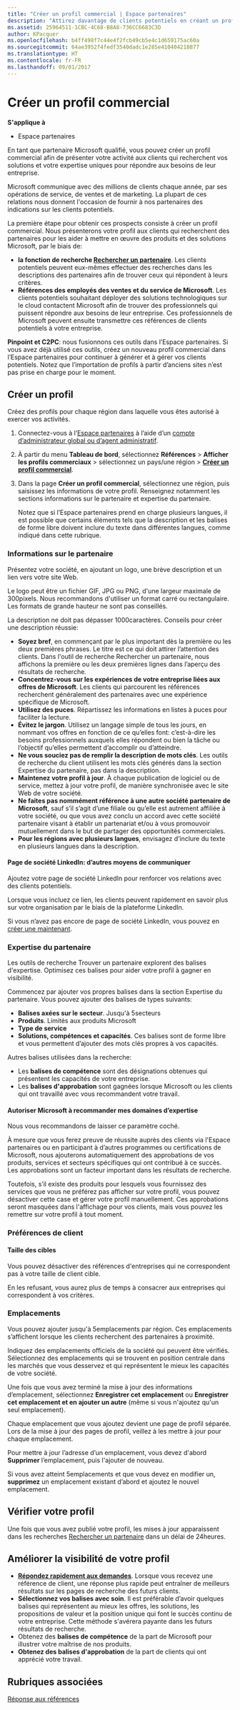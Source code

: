 ```yaml
---
title: "Créer un profil commercial | Espace partenaires"
description: "Attirez davantage de clients potentiels en créant un profil commercial dans l’Espace partenaires."
ms.assetid: 25964511-1CBC-4C68-B8A8-736CC6683C3D
author: KPacquer
ms.openlocfilehash: b4ff498f7c44e4f2fcb49cb5e4c1d659175ac60a
ms.sourcegitcommit: 64ae3952f4fedf3540dadc1e285e410404218877
ms.translationtype: HT
ms.contentlocale: fr-FR
ms.lasthandoff: 09/01/2017
---
```

<!--
FWLink1: https://go.microsoft.com/fwlink/?linkid=838397: Top of page
FWLink2: https://go.microsoft.com/fwlink/?linkid=848635: Top of page (duplicate)
FWLink3: https://go.microsoft.com/fwlink/?linkid=847631: #allow_us_to_endorse_areas_of_expertise
FWLink4: https://go.microsoft.com/fwlink/?linkid=848063: #customer-preferences
FWLink5: https://go.microsoft.com/fwlink/?linkid=848064: #_locations
 -->


# <a name="create-a-marketing-profile"></a>Créer un profil commercial

**S'applique à**

-  Espace partenaires

En tant que partenaire Microsoft qualifié, vous pouvez créer un profil commercial afin de présenter votre activité aux clients qui recherchent vos solutions et votre expertise uniques pour répondre aux besoins de leur entreprise.

Microsoft communique avec des millions de clients chaque année, par ses opérations de service, de ventes et de marketing. La plupart de ces relations nous donnent l'occasion de fournir à nos partenaires des indications sur les clients potentiels. 

La première étape pour obtenir ces prospects consiste à créer un profil commercial. Nous présenterons votre profil aux clients qui recherchent des partenaires pour les aider à mettre en œuvre des produits et des solutions Microsoft, par le biais de:

*  **la fonction de recherche [Rechercher un partenaire](https://partnercenter.microsoft.com/pcv/search)**. Les clients potentiels peuvent eux-mêmes effectuer des recherches dans les descriptions des partenaires afin de trouver ceux qui répondent à leurs critères. 
*  **Références des employés des ventes et du service de Microsoft**. Les clients potentiels souhaitant déployer des solutions technologiques sur le cloud contactent Microsoft afin de trouver des professionnels qui puissent répondre aux besoins de leur entreprise. Ces professionnels de Microsoft peuvent ensuite transmettre ces références de clients potentiels à votre entreprise.

**Pinpoint et C2PC**: nous fusionnons ces outils dans l’Espace partenaires. Si vous avez déjà utilisé ces outils, créez un nouveau profil commercial dans l’Espace partenaires pour continuer à générer et à gérer vos clients potentiels. Notez que l’importation de profils à partir d’anciens sites n’est pas prise en charge pour le moment. 

## <a name="create-a-profile"></a>Créer un profil

Créez des profils pour chaque région dans laquelle vous êtes autorisé à exercer vos activités. 

1.  Connectez-vous à l’[Espace partenaires](http://go.microsoft.com/fwlink/p/?LinkId=808956) à l’aide d’un [compte d’administrateur global ou d’agent administratif](create-user-accounts-and-set-permissions.md).

2.  À partir du menu **Tableau de bord**, sélectionnez **Références** &gt; **Afficher les profils commerciaux** &gt; sélectionnez un pays/une région > **[Créer un profil commercial](https://partnercenter.microsoft.com/pcv/publishing)**.

3.  Dans la page **Créer un profil commercial**, sélectionnez une région, puis saisissez les informations de votre profil. Renseignez notamment les sections informations sur le partenaire et expertise du partenaire.
    
    Notez que si l’Espace partenaires prend en charge plusieurs langues, il est possible que certains éléments tels que la description et les balises de forme libre doivent inclure du texte dans différentes langues, comme indiqué dans cette rubrique.

### <a href="" id="partner_info"></a>Informations sur le partenaire

Présentez votre société, en ajoutant un logo, une brève description et un lien vers votre site Web. 

Le logo peut être un fichier GIF, JPG ou PNG, d'une largeur maximale de 300pixels. Nous recommandons d'utiliser un format carré ou rectangulaire. Les formats de grande hauteur ne sont pas conseillés.

La description ne doit pas dépasser 1000caractères. Conseils pour créer une description réussie: 

*  **Soyez bref**, en commençant par le plus important dès la première ou les deux premières phrases. Le titre est ce qui doit attirer l’attention des clients. Dans l'outil de recherche Rechercher un partenaire, nous affichons la première ou les deux premières lignes dans l’aperçu des résultats de recherche.
*  **Concentrez-vous sur les expériences de votre entreprise liées aux offres de Microsoft**. Les clients qui parcourent les références recherchent généralement des partenaires avec une expérience spécifique de Microsoft.
*  **Utilisez des puces**. Répartissez les informations en listes à puces pour faciliter la lecture.
*  **Évitez le jargon**. Utilisez un langage simple de tous les jours, en nommant vos offres en fonction de ce qu’elles font: c’est-à-dire les besoins professionnels auxquels elles répondent ou bien la tâche ou l’objectif qu’elles permettent d’accomplir ou d’atteindre.
*  **Ne vous souciez pas de remplir la description de mots clés**. Les outils de recherche du client utilisent les mots clés générés dans la section Expertise du partenaire, pas dans la description.
*  **Maintenez votre profil à jour**. À chaque publication de logiciel ou de service, mettez à jour votre profil, de manière synchronisée avec le site Web de votre société.
*  **Ne faites pas nommément référence à une autre société partenaire de Microsoft**, sauf s’il s’agit d’une filiale ou qu’elle est autrement affiliée à votre société, ou que vous avez conclu un accord avec cette société partenaire visant à établir un partenariat et/ou à vous promouvoir mutuellement dans le but de partager des opportunités commerciales.
*  **Pour les régions avec plusieurs langues**, envisagez d’inclure du texte en plusieurs langues dans la description.

#### <a href="" id="linkedin"></a> Page de société LinkedIn: d’autres moyens de communiquer

Ajoutez votre page de société LinkedIn pour renforcer vos relations avec des clients potentiels. 

Lorsque vous incluez ce lien, les clients peuvent rapidement en savoir plus sur votre organisation par le biais de la plateforme LinkedIn.

Si vous n’avez pas encore de page de société LinkedIn, vous pouvez en [créer une maintenant](https://www.linkedin.com/company-beta/setup/new/).

### <a name="partner-expertise"></a>Expertise du partenaire

Les outils de recherche Trouver un partenaire explorent des balises d'expertise. Optimisez ces balises pour aider votre profil à gagner en visibilité.

Commencez par ajouter vos propres balises dans la section Expertise du partenaire. Vous pouvez ajouter des balises de types suivants: 

*  **Balises axées sur le secteur**. Jusqu'à 5secteurs
*  **Produits**. Limités aux produits Microsoft
*  **Type de service** 
*  **Solutions, compétences et capacités**. Ces balises sont de forme libre et vous permettent d’ajouter des mots clés propres à vos capacités.

Autres balises utilisées dans la recherche:
*  Les **balises de compétence** sont des désignations obtenues qui présentent les capacités de votre entreprise.
*  Les **balises d'approbation** sont gagnées lorsque Microsoft ou les clients qui ont travaillé avec vous recommandent votre travail.

#### <a href="" id="#allow_us_to_endorse_areas_of_expertise"></a>Autoriser Microsoft à recommander mes domaines d’expertise

Nous vous recommandons de laisser ce paramètre coché. 

À mesure que vous ferez preuve de réussite auprès des clients via l'Espace partenaires ou en participant à d’autres programmes ou certifications de Microsoft, nous ajouterons automatiquement des approbations de vos produits, services et secteurs spécifiques qui ont contribué à ce succès. Les approbations sont un facteur important dans les résultats de recherche.

Toutefois, s’il existe des produits pour lesquels vous fournissez des services que vous ne préférez pas afficher sur votre profil, vous pouvez désactiver cette case et gérer votre profil manuellement. Ces approbations seront masquées dans l'affichage pour vos clients, mais vous pouvez les remettre sur votre profil à tout moment.

### <a name="customer-preferences"></a>Préférences de client

#### <a href="" id="#target_size"></a>Taille des cibles

Vous pouvez désactiver des références d'entreprises qui ne correspondent pas à votre taille de client cible.

En les refusant, vous aurez plus de temps à consacrer aux entreprises qui correspondent à vos critères.

### <a href="" id="#locations"></a> Emplacements

Vous pouvez ajouter jusqu'à 5emplacements par région. Ces emplacements s’affichent lorsque les clients recherchent des partenaires à proximité. 

Indiquez des emplacements officiels de la société qui peuvent être vérifiés. Sélectionnez des emplacements qui se trouvent en position centrale dans les marchés que vous desservez et qui représentent le mieux les capacités de votre société.

Une fois que vous avez terminé la mise à jour des informations d’emplacement, sélectionnez **Enregistrer cet emplacement** ou **Enregistrer cet emplacement et en ajouter un autre** (même si vous n'ajoutez qu'un seul emplacement).

Chaque emplacement que vous ajoutez devient une page de profil séparée. Lors de la mise à jour des pages de profil, veillez à les mettre à jour pour chaque emplacement.

Pour mettre à jour l’adresse d’un emplacement, vous devez d'abord **Supprimer** l’emplacement, puis l'ajouter de nouveau.

Si vous avez atteint 5emplacements et que vous devez en modifier un, **supprimez** un emplacement existant d’abord et ajoutez le nouvel emplacement.

## <a name="review-your-profile"></a>Vérifier votre profil

Une fois que vous avez publié votre profil, les mises à jour apparaissent dans les recherches [Rechercher un partenaire](https://partnercenter.microsoft.com/pcv/search) dans un délai de 24heures. 

## <a name="improve-the-visibility-of-your-profile"></a>Améliorer la visibilité de votre profil 

*  **[Répondez rapidement aux demandes](responding-to-referrals.md)**. Lorsque vous recevez une référence de client, une réponse plus rapide peut entraîner de meilleurs résultats sur les pages de recherche des futurs clients.
*  **Sélectionnez vos balises avec soin**.  Il est préférable d’avoir quelques balises qui représentent au mieux les offres, les solutions, les propositions de valeur et la position unique qui font le succès continu de votre entreprise.  Cette méthode s'avérera payante dans les futurs résultats de recherche.
*  Obtenez des **balises de compétence** de la part de Microsoft pour illustrer votre maîtrise de nos produits.
*  **Obtenez des balises d'approbation** de la part de clients qui ont apprécié votre travail.

## <a name="related-topics"></a>Rubriques associées
[Réponse aux références](responding-to-referrals.md)